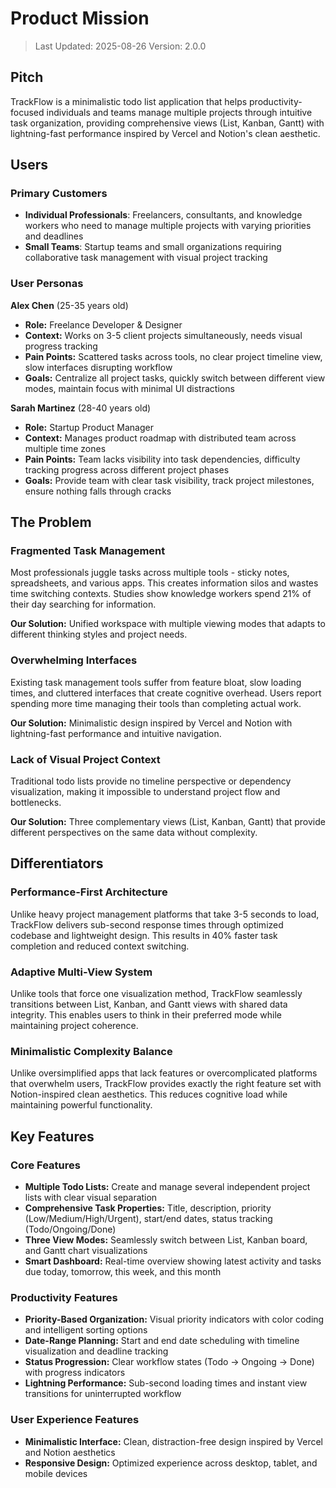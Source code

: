 # Product Mission

> Last Updated: 2025-08-26
> Version: 2.0.0

## Pitch

TrackFlow is a minimalistic todo list application that helps productivity-focused individuals and teams manage multiple projects through intuitive task organization, providing comprehensive views (List, Kanban, Gantt) with lightning-fast performance inspired by Vercel and Notion's clean aesthetic.

## Users

### Primary Customers

- **Individual Professionals**: Freelancers, consultants, and knowledge workers who need to manage multiple projects with varying priorities and deadlines
- **Small Teams**: Startup teams and small organizations requiring collaborative task management with visual project tracking

### User Personas

**Alex Chen** (25-35 years old)
- **Role:** Freelance Developer & Designer  
- **Context:** Works on 3-5 client projects simultaneously, needs visual progress tracking
- **Pain Points:** Scattered tasks across tools, no clear project timeline view, slow interfaces disrupting workflow
- **Goals:** Centralize all project tasks, quickly switch between different view modes, maintain focus with minimal UI distractions

**Sarah Martinez** (28-40 years old)
- **Role:** Startup Product Manager
- **Context:** Manages product roadmap with distributed team across multiple time zones
- **Pain Points:** Team lacks visibility into task dependencies, difficulty tracking progress across different project phases
- **Goals:** Provide team with clear task visibility, track project milestones, ensure nothing falls through cracks

## The Problem

### Fragmented Task Management
Most professionals juggle tasks across multiple tools - sticky notes, spreadsheets, and various apps. This creates information silos and wastes time switching contexts. Studies show knowledge workers spend 21% of their day searching for information.

**Our Solution:** Unified workspace with multiple viewing modes that adapts to different thinking styles and project needs.

### Overwhelming Interfaces
Existing task management tools suffer from feature bloat, slow loading times, and cluttered interfaces that create cognitive overhead. Users report spending more time managing their tools than completing actual work.

**Our Solution:** Minimalistic design inspired by Vercel and Notion with lightning-fast performance and intuitive navigation.

### Lack of Visual Project Context
Traditional todo lists provide no timeline perspective or dependency visualization, making it impossible to understand project flow and bottlenecks.

**Our Solution:** Three complementary views (List, Kanban, Gantt) that provide different perspectives on the same data without complexity.

## Differentiators

### Performance-First Architecture
Unlike heavy project management platforms that take 3-5 seconds to load, TrackFlow delivers sub-second response times through optimized codebase and lightweight design. This results in 40% faster task completion and reduced context switching.

### Adaptive Multi-View System
Unlike tools that force one visualization method, TrackFlow seamlessly transitions between List, Kanban, and Gantt views with shared data integrity. This enables users to think in their preferred mode while maintaining project coherence.

### Minimalistic Complexity Balance
Unlike oversimplified apps that lack features or overcomplicated platforms that overwhelm users, TrackFlow provides exactly the right feature set with Notion-inspired clean aesthetics. This reduces cognitive load while maintaining powerful functionality.

## Key Features

### Core Features

- **Multiple Todo Lists:** Create and manage several independent project lists with clear visual separation
- **Comprehensive Task Properties:** Title, description, priority (Low/Medium/High/Urgent), start/end dates, status tracking (Todo/Ongoing/Done)
- **Three View Modes:** Seamlessly switch between List, Kanban board, and Gantt chart visualizations
- **Smart Dashboard:** Real-time overview showing latest activity and tasks due today, tomorrow, this week, and this month

### Productivity Features

- **Priority-Based Organization:** Visual priority indicators with color coding and intelligent sorting options
- **Date-Range Planning:** Start and end date scheduling with timeline visualization and deadline tracking
- **Status Progression:** Clear workflow states (Todo → Ongoing → Done) with progress indicators
- **Lightning Performance:** Sub-second loading times and instant view transitions for uninterrupted workflow

### User Experience Features

- **Minimalistic Interface:** Clean, distraction-free design inspired by Vercel and Notion aesthetics
- **Responsive Design:** Optimized experience across desktop, tablet, and mobile devices